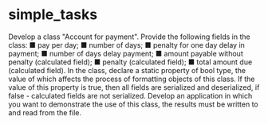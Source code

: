 # simple_tasks

Develop a class "Account for payment". Provide the following fields in the class:
■ pay per day;
■ number of days;
■ penalty for one day delay in payment;
■ number of days delay payment;
■ amount payable without penalty (calculated field);
■ penalty (calculated field);
■ total amount due (calculated field).
In the class, declare a static property of bool type, the value of which affects
the process of formatting objects of this class. If the value of this property is
true, then all fields are serialized and deserialized, if false - calculated
fields are not serialized.
Develop an application in which you want to demonstrate the use
of this class, the results must be written to and read from the file.